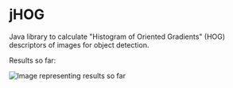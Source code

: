 jHOG
====

Java library to calculate "Histogram of Oriented Gradients" (HOG) descriptors of images for object detection.

Results so far:

![Image representing results so far](https://raw2.github.com/danielgimenes/jHOG/master/doc/so_far4.png)
